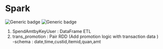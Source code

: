 # Spark
![Generic badge](https://img.shields.io/badge/Scala-2.12.10-green.svg)  ![Generic badge](https://img.shields.io/badge/Spark-3.0.2-orange.svg)


1. SpendAmtbyKeyUser : DataFrame ETL  
2. trans_promotion : Pair RDD (Add promotion logic with transaction data )  
-schema : date,time,custid,itemid,quan,amt
